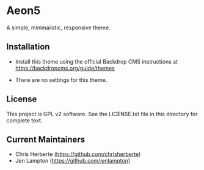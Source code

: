 Aeon5
=====

A simple, minimalistic, responsive theme.

Installation
------------

- Install this theme using the official Backdrop CMS instructions at
  https://backdropcms.org/guide/themes

- There are no settings for this theme.

License
-------

This project is GPL v2 software. See the LICENSE.txt file in this directory for
complete text.

Current Maintainers
-------------------

- Chris Herberte (https://github.com/chrisherberte)
- Jen Lampton (https://github.com/jenlampton)
